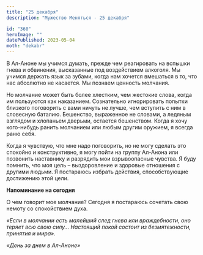 ```yaml
---
title: "25 декабря"
description: "Мужество Меняться - 25 декабря"

id: "360"
heroImage: ""
datePublished: 2023-05-04
moth: "dekabr"
---
```


В Ал-Аноне мы учимся думать, прежде чем реагировать на вспышки гнева и
обвинения, высказанные под воздействием алкоголя. Мы учимся держать язык за
зубами, когда нам хочется вмешаться в то, что нас абсолютно не касается. Мы
познаем ценность молчания.

Но молчание может быть более хлестким, чем жестокие слова, когда им пользуются
как наказанием. Сознательно игнорировать попытки близкого поговорить с вами
ничуть не лучше, чем вступить с ним в словесную баталию. Бешенство, выраженное
не словами, а ледяным взглядом и хлопаньем дверьми, остается бешенством. Когда
я хочу кого-нибудь ранить молчанием или любым другим оружием, я всегда раню
себя.

Когда я чувствую, что мне надо поговорить, но не могу сделать это спокойно и
конструктивно, я могу пойти на группу Ал-Анона или позвонить наставнику и
разрядить мои взрывоопасные чувства. Я буду помнить, что моя цель –
выздоровление и здоровые отношения с другими людьми. Я постараюсь избрать
действия, способствующие достижению этой цели.

**Напоминание на сегодня**

О чем говорит мое молчание? Cегодня я постараюсь сочетать свою немоту со
спокойствием духа.

_«Если в молчании есть малейший след гнева или враждебности, оно теряет всю
свою силу… Настоящий покой состоит из безмятежности, принятия и мира»._

_«День за днем в Ал-Аноне»_
